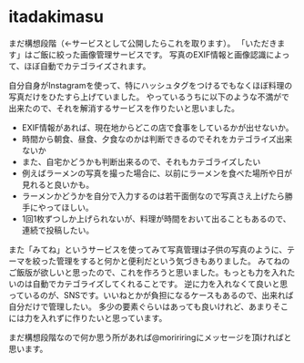 # itadakimasu
まだ構想段階（←サービスとして公開したらこれを取ります）。
「いただきます」はご飯に絞った画像管理サービスです。
写真のEXIF情報と画像認識によって、ほぼ自動でカテゴライズされます。


自分自身がInstagramを使って、特にハッシュタグをつけるでもなくほぼ料理の写真だけをひたすら上げていました。
やっているうちに以下のような不満がで出来たので、それを解消するサービスを作りたいと思いました。

- EXIF情報があれば、現在地からどこの店で食事をしているかが出せないか。
- 時間から朝食、昼食、夕食なのかは判断できるのでそれをカテゴライズ出来ないか
- また、自宅かどうかも判断出来るので、それもカテゴライズしたい
- 例えばラーメンの写真を撮った場合に、以前にラーメンを食べた場所や日が見れると良いかも。
- ラーメンかどうかを自分で入力するのは若干面倒なので写真さえ上げたら勝手にやってほしい。
- 1回1枚ずつしか上げられないが、料理が時間をおいて出ることもあるので、連続で投稿したい。

また「みてね」というサービスを使ってみて写真管理は子供の写真のように、テーマを絞った管理をすると何かと便利だという気づきもありました。
みてねのご飯版が欲しいと思ったので、これを作ろうと思いました。もっとも力を入れたいのは自動でカテゴライズしてくれることです。
逆に力を入れなくて良いと思っているのが、SNSです。いいねとかが負担になるケースもあるので、出来れば自分だけで管理したい。
多少の要素ぐらいはあっても良いけれど、あまりそこには力を入れずに作りたいと思っています。

まだ構想段階なので何か思う所があれば@moririringにメッセージを頂ければと思います。
